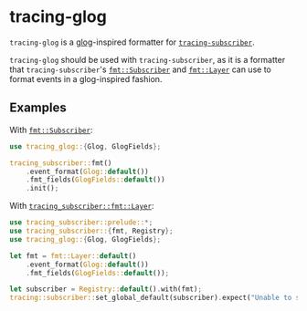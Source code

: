 # tracing-glog

`tracing-glog` is a [glog](https://github.com/google/glog)-inspired formatter for [`tracing-subscriber`](https://docs.rs/tracing-subscriber).

`tracing-glog` should be used with `tracing-subscriber`, as it is a formatter
that `tracing-subscriber`'s [`fmt::Subscriber`](https://docs.rs/tracing-subscriber/latest/tracing_subscriber/fmt/struct.Subscriber.html) and [`fmt::Layer`](https://docs.rs/tracing-subscriber/latest/tracing_subscriber/fmt/struct.Layer.html) can use to
format events in a glog-inspired fashion.

## Examples

With [`fmt::Subscriber`](https://docs.rs/tracing-subscriber/latest/tracing_subscriber/fmt/struct.Subscriber.html):

```rust
use tracing_glog::{Glog, GlogFields};

tracing_subscriber::fmt()
    .event_format(Glog::default())
    .fmt_fields(GlogFields::default())
    .init();
```

With [`tracing_subscriber::fmt::Layer`](https://docs.rs/tracing-subscriber/latest/tracing_subscriber/fmt/struct.Layer.html):

```rust
use tracing_subscriber::prelude::*;
use tracing_subscriber::{fmt, Registry};
use tracing_glog::{Glog, GlogFields};

let fmt = fmt::Layer::default()
    .event_format(Glog::default())
    .fmt_fields(GlogFields::default());

let subscriber = Registry::default().with(fmt);
tracing::subscriber::set_global_default(subscriber).expect("Unable to set global subscriber");
```